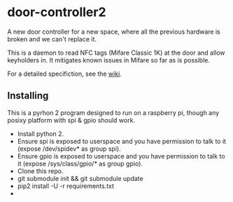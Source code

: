 # door-controller2
A new door controller for a new space, where all the previous hardware is broken and we can't replace it.

This is a daemon to read NFC tags (Mifare Classic 1K) at the door and allow keyholders in.
It mitigates known issues in Mifare so far as is possible.

For a detailed specifiction, see the [wiki](https://wiki.somakeit.org.uk/wiki/The_Door).

## Installing
This is a pyrhon 2 program designed to run on a raspberry pi, though any posixy platform with spi & gpio should work.

* Install python 2.
* Ensure spi is exposed to userspace and you have permission to talk to it (expose /dev/spidev\* as group spi).
* Ensure gpio is exposed to userspace and you have permission to talk to it (expose /sys/class/gpio/\* as group gpio).
* Clone this repo.
* git submodule init && git submodule update
* pip2 install -U -r requirements.txt
* 
